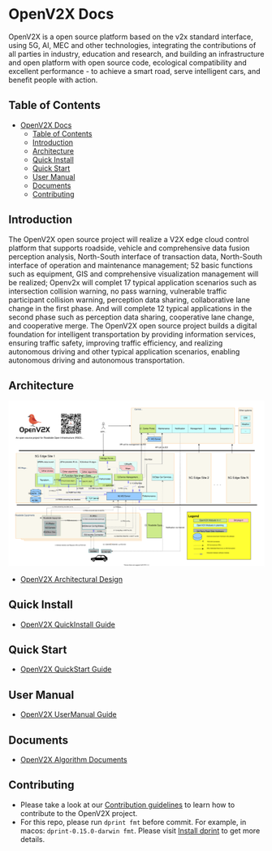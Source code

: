 # OpenV2X Docs

OpenV2X is a open source platform based on the v2x standard interface, using 5G, AI, MEC and other
technologies, integrating the contributions of all parties in industry, education and research, and
building an infrastructure and open platform with open source code, ecological compatibility and
excellent performance - to achieve a smart road, serve intelligent cars, and benefit people with
action.

## Table of Contents

- [OpenV2X Docs](#openv2x-docs)
  - [Table of Contents](#table-of-contents)
  - [Introduction](#introduction)
  - [Architecture](#architecture)
  - [Quick Install](#quick-install)
  - [Quick Start](#quick-start)
  - [User Manual](#user-manual)
  - [Documents](#documents)
  - [Contributing](#contributing)

## Introduction

The OpenV2X open source project will realize a V2X edge cloud control platform that supports
roadside, vehicle and comprehensive data fusion perception analysis, North-South interface of
transaction data, North-South interface of operation and maintenance management; 52 basic functions
such as equipment, GIS and comprehensive visualization management will be realized; Openv2x will
complet 17 typical application scenarios such as intersection collision warning, no pass warning,
vulnerable traffic participant collision warning, perception data sharing, collaborative lane change
in the first phase. And will complete 12 typical applications in the second phase such as perception
data sharing, cooperative lane change, and cooperative merge. The OpenV2X open source project builds
a digital foundation for intelligent transportation by providing information services, ensuring
traffic safety, improving traffic efficiency, and realizing autonomous driving and other typical
application scenarios, enabling autonomous driving and autonomous transportation.

## Architecture

![](src/images/v2x-arch-details.svg)

- [OpenV2X Architectural Design](src/v2x-architectural-design.md)

## Quick Install

- [OpenV2X QuickInstall Guide](src/v2x-quick-install.md)

## Quick Start

- [OpenV2X QuickStart Guide](src/v2x-quick-start.md)

## User Manual

- [OpenV2X UserManual Guide](src/v2x-user-manual.md)

## Documents

- [OpenV2X Algorithm Documents](src/v2x-algorithm.md)

## Contributing

- Please take a look at our [Contribution guidelines](src/v2x_contribution.md) to learn how to
  contribute to the OpenV2X project.
- For this repo, please run `dprint fmt` before commit. For example, in macos:
  `dprint-0.15.0-darwin fmt`. Please visit [Install dprint](https://dprint.dev/install/) to get more
  details.
